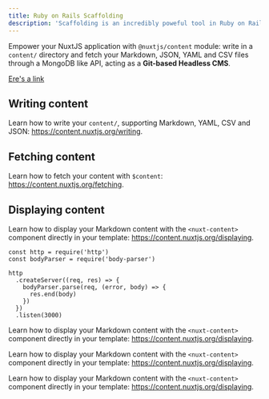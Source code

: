 ```yaml
---
title: Ruby on Rails Scaffolding
description: 'Scaffolding is an incredibly poweful tool in Ruby on Rails.'
---
```


Empower your NuxtJS application with `@nuxtjs/content` module: write in a `content/` directory and fetch your Markdown, JSON, YAML and CSV files through a MongoDB like API, acting as a **Git-based Headless CMS**.

[Ere's a link](http://www.example.com)

## Writing content

Learn how to write your `content/`, supporting Markdown, YAML, CSV and JSON: https://content.nuxtjs.org/writing.

## Fetching content

Learn how to fetch your content with `$content`: https://content.nuxtjs.org/fetching.

## Displaying content

Learn how to display your Markdown content with the `<nuxt-content>` component directly in your template: https://content.nuxtjs.org/displaying.

```js{1,3-5}[server.js]
const http = require('http')
const bodyParser = require('body-parser')

http
  .createServer((req, res) => {
    bodyParser.parse(req, (error, body) => {
      res.end(body)
    })
  })
  .listen(3000)
```

Learn how to display your Markdown content with the `<nuxt-content>` component directly in your template: https://content.nuxtjs.org/displaying.

Learn how to display your Markdown content with the `<nuxt-content>` component directly in your template: https://content.nuxtjs.org/displaying.

Learn how to display your Markdown content with the `<nuxt-content>` component directly in your template: https://content.nuxtjs.org/displaying.
